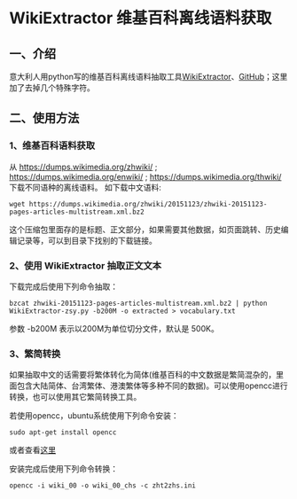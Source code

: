 # WikiExtractor 维基百科离线语料获取
## 一、介绍
意大利人用python写的维基百科离线语料抽取工具[WikiExtractor](http://medialab.di.unipi.it/wiki/Wikipedia_Extractor)、[GitHub](https://github.com/attardi/wikiextractor)；这里加了去掉几个特殊字符。

## 二、使用方法
### 1、维基百科语料获取
从
https://dumps.wikimedia.org/zhwiki/ ;
https://dumps.wikimedia.org/enwiki/ ;
https://dumps.wikimedia.org/thwiki/ 
下载不同语种的离线语料。
如下载中文语料:
```shell
wget https://dumps.wikimedia.org/zhwiki/20151123/zhwiki-20151123-pages-articles-multistream.xml.bz2
```
这个压缩包里面存的是标题、正文部分，如果需要其他数据，如页面跳转、历史编辑记录等，可以到目录下找别的下载链接。

### 2、使用 WikiExtractor 抽取正文文本
下载完成后使用下列命令抽取：
```shell
bzcat zhwiki-20151123-pages-articles-multistream.xml.bz2 | python WikiExtractor-zsy.py -b200M -o extracted > vocabulary.txt
```
参数 -b200M 表示以200M为单位切分文件，默认是 500K。

### 3、繁简转换
如果抽取中文的话需要将繁体转化为简体(维基百科的中文数据是繁简混杂的，里面包含大陆简体、台湾繁体、港澳繁体等多种不同的数据)。可以使用opencc进行转换，也可以使用其它繁简转换工具。

若使用opencc，ubuntu系统使用下列命令安装：
```shell
sudo apt-get install opencc
```
或者查看[这里](https://code.google.com/p/opencc/wiki/Install)

安装完成后使用下列命令转换：
```shell
opencc -i wiki_00 -o wiki_00_chs -c zht2zhs.ini
```
